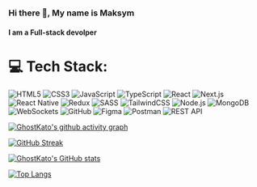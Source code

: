 ### Hi there 👋, My name is Maksym

#### I am a Full-stack devolper

# 💻 Tech Stack:

![HTML5](https://img.shields.io/badge/html5-%23E34F26.svg?style=for-the-badge&logo=html5&logoColor=white)
![CSS3](https://img.shields.io/badge/css3-%231572B6.svg?style=for-the-badge&logo=css3&logoColor=white)
![JavaScript](https://img.shields.io/badge/javascript-%23323330.svg?style=for-the-badge&logo=javascript&logoColor=%23F7DF1E)
![TypeScript](https://img.shields.io/badge/typescript-%23007ACC.svg?style=for-the-badge&logo=typescript&logoColor=white)
![React](https://img.shields.io/badge/react-%2320232a.svg?style=for-the-badge&logo=react&logoColor=%2361DAFB)
![Next.js](https://img.shields.io/badge/Next-black?style=for-the-badge&logo=next.js&logoColor=white)
![React Native](https://img.shields.io/badge/React_Native-%2320232a.svg?style=for-the-badge&logo=react&logoColor=%2361DAFB)
![Redux](https://img.shields.io/badge/redux-%23593d88.svg?style=for-the-badge&logo=redux&logoColor=white)
![SASS](https://img.shields.io/badge/Sass-%23CC6699.svg?style=for-the-badge&logo=sass&logoColor=white)
![TailwindCSS](https://img.shields.io/badge/tailwindcss-%2338B2AC.svg?style=for-the-badge&logo=tailwind-css&logoColor=white)
![Node.js](https://img.shields.io/badge/node.js-6DA55F?style=for-the-badge&logo=node.js&logoColor=white)
![MongoDB](https://img.shields.io/badge/MongoDB-%234ea94b.svg?style=for-the-badge&logo=mongodb&logoColor=white)
![WebSockets](https://img.shields.io/badge/WebSockets-%2300BFFF.svg?style=for-the-badge&logo=websockets&logoColor=white)
![GitHub](https://img.shields.io/badge/github-%23121011.svg?style=for-the-badge&logo=github&logoColor=white)
![Figma](https://img.shields.io/badge/figma-%23F24E1E.svg?style=for-the-badge&logo=figma&logoColor=white)
![Postman](https://img.shields.io/badge/Postman-%23FF6C37.svg?style=for-the-badge&logo=postman&logoColor=white)
![REST API](https://img.shields.io/badge/REST_API-%23327394.svg?style=for-the-badge&logo=rest-api&logoColor=white)

[![GhostKato's github activity graph](https://github-readme-activity-graph.vercel.app/graph?username=GhostKato&bg_color=000000&color=ffffff&line=00ff99&point=ffffff&area=true&hide_border=true)](https://github.com/Ashutosh00710/github-readme-activity-graph)

[![GitHub Streak](https://streak-stats.demolab.com?user=GhostKato&theme=dark&border_radius=8)](https://git.io/streak-stats)

[![GhostKato's GitHub stats](https://github-readme-stats.vercel.app/api?username=GhostKato&show_icons=true&theme=dark&count_private=true)](https://github.com/GhostKato)

[![Top Langs](https://github-readme-stats.vercel.app/api/top-langs/?username=GhostKato&layout=compact&theme=dark)](https://github.com/GhostKato)
